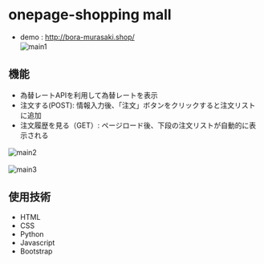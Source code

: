 # onepage-shopping mall
* demo : http://bora-murasaki.shop/  
![main1](https://user-images.githubusercontent.com/87357349/149649591-d8378cbe-9031-4e6b-8556-3c24b89cba37.jpg)　　
## 機能
* 為替レートAPIを利用して為替レートを表示　　
* 注文する(POST): 情報入力後、「注文」ボタンをクリックすると注文リストに追加
* 注文履歴を見る（GET）: ページロード後、下段の注文リストが自動的に表示される

![main2](https://user-images.githubusercontent.com/87357349/149649594-17d43ad7-1bfb-4216-886c-e88e1b42fe7d.jpg)　　

![main3](https://user-images.githubusercontent.com/87357349/149649596-439a9a2c-0d27-421c-924a-9ae85282c058.jpg)　　

## 使用技術　　
* HTML
* CSS
* Python
* Javascript
* Bootstrap
